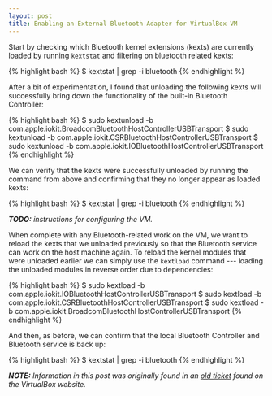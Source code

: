 ```yaml
---
layout: post
title: Enabling an External Bluetooth Adapter for VirtualBox VM
---
```


Start by checking which Bluetooth kernel extensions (kexts) are currently loaded by running `kextstat` and filtering on bluetooth related kexts:

{% highlight bash %}
$ kextstat | grep -i bluetooth
{% endhighlight %}

After a bit of experimentation, I found that unloading the following kexts will successfully bring down the functionality of the built-in Bluetooth Controller:

{% highlight bash %}
$ sudo kextunload -b com.apple.iokit.BroadcomBluetoothHostControllerUSBTransport
$ sudo kextunload -b com.apple.iokit.CSRBluetoothHostControllerUSBTransport 
$ sudo kextunload -b com.apple.iokit.IOBluetoothHostControllerUSBTransport
{% endhighlight %}

We can verify that the kexts were successfully unloaded by running the command from above and confirming that they no longer appear as loaded kexts:

{% highlight bash %}
$ kextstat | grep -i bluetooth
{% endhighlight %}

***TODO:*** *instructions for configuring the VM.*

When complete with any Bluetooth-related work on the VM, we want to reload the kexts that we unloaded previously so that the Bluetooth service can work on the host machine again. To reload the kernel modules that were unloaded earlier we can simply use the `kextload` command --- loading the unloaded modules in reverse order due to dependencies:

{% highlight bash %}
$ sudo kextload -b com.apple.iokit.IOBluetoothHostControllerUSBTransport
$ sudo kextload -b com.apple.iokit.CSRBluetoothHostControllerUSBTransport
$ sudo kextload -b com.apple.iokit.BroadcomBluetoothHostControllerUSBTransport
{% endhighlight %}

And then, as before, we can confirm that the local Bluetooth Controller and Bluetooth service is back up:

{% highlight bash %}
$ kextstat | grep -i bluetooth
{% endhighlight %}

***NOTE:*** *Information in this post was originally found in an [old ticket](https://www.virtualbox.org/ticket/2372) found on the VirtualBox website.*

